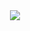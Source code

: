 
<div class='container' align='center'>
<img class="img" src="https://github-readme-stats-smoky-ten-16.vercel.app/api/top-langs/?username=stormcow&layout=compact&hide=jupyter%20notebook&langs_count=6" /></div>
</div>

<!--
**stormcow/stormcow** is a ✨ _special_ ✨ repository because its `README.md` (this file) appears on your GitHub profile.

Here are some ideas to get you started:

- 🔭 I’m currently working on ...
- 🌱 I’m currently learning ...
- 👯 I’m looking to collaborate on ...
- 🤔 I’m looking for help with ...
- 💬 Ask me about ...
- 📫 How to reach me: ...
- 😄 Pronouns: ...
- ⚡ Fun fact: ...
-->
